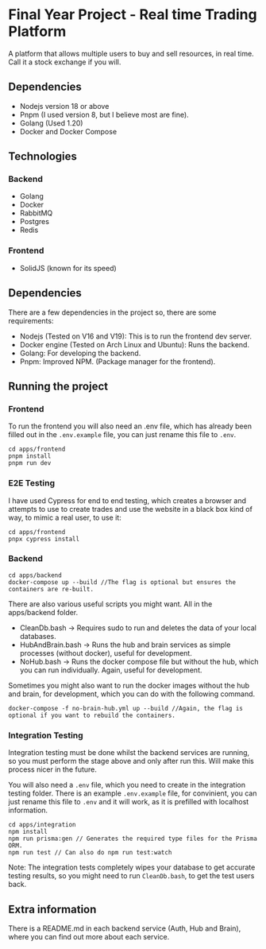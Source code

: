 # Final Year Project - Real time Trading Platform

A platform that allows multiple users to buy and sell resources, in real time. Call it a stock exchange if you will.

## Dependencies
- Nodejs version 18 or above
- Pnpm (I used version 8, but I believe most are fine).
- Golang (Used 1.20)
- Docker and Docker Compose

## Technologies

### Backend
- Golang
- Docker
- RabbitMQ
- Postgres
- Redis

### Frontend
- SolidJS (known for its speed)

## Dependencies
There are a few dependencies in the project so, there are some requirements:
- Nodejs (Tested on V16 and V19): This is to run the frontend dev server.
- Docker engine (Tested on Arch Linux and Ubuntu): Runs the backend.
- Golang: For developing the backend.
- Pnpm: Improved NPM. (Package manager for the frontend).

## Running the project
### Frontend
To run the frontend you will also need an .env file, which has already been filled out in the `.env.example` file, you can just rename this file to `.env`.

```
cd apps/frontend
pnpm install
pnpm run dev
```

### E2E Testing
I have used Cypress for end to end testing, which creates a browser and attempts to use to create trades and use the website in a black box kind of way, to mimic a real user, to use it:
```
cd apps/frontend
pnpx cypress install
```

### Backend
```
cd apps/backend
docker-compose up --build //The flag is optional but ensures the containers are re-built.
```

There are also various useful scripts you might want. All in the apps/backend folder.
- CleanDb.bash -> Requires sudo to run and deletes the data of your local databases. 
- HubAndBrain.bash -> Runs the hub and brain services as simple processes (without docker), useful for development.
- NoHub.bash -> Runs the docker compose file but without the hub, which you can run individually. Again, useful for development.

Sometimes you might also want to run the docker images without the hub and brain, for development, which you can do with the following command.
```
docker-compose -f no-brain-hub.yml up --build //Again, the flag is optional if you want to rebuild the containers.
```

### Integration Testing
Integration testing must be done whilst the backend services are running, so you must perform the stage above and only after run this. Will make this process nicer in the future.

You will also need a `.env` file, which you need to create in the integration testing folder. There is an example `.env.example` file, for convinient, you can just rename this file to `.env` and it will work, as it is prefilled with localhost information.
```
cd apps/integration
npm install
npm run prisma:gen // Generates the required type files for the Prisma ORM.
npm run test // Can also do npm run test:watch
```

Note: The integration tests completely wipes your database to get accurate testing results, so you might need to run `CleanDb.bash`, to get the test users back.

## Extra information

There is a README.md in each backend service (Auth, Hub and Brain), where you can find out more about each service.
